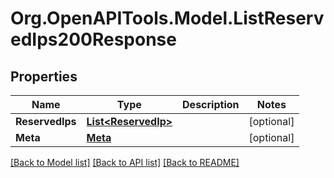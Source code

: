 # Org.OpenAPITools.Model.ListReservedIps200Response

## Properties

Name | Type | Description | Notes
------------ | ------------- | ------------- | -------------
**ReservedIps** | [**List&lt;ReservedIp&gt;**](ReservedIp.md) |  | [optional] 
**Meta** | [**Meta**](Meta.md) |  | [optional] 

[[Back to Model list]](../README.md#documentation-for-models) [[Back to API list]](../README.md#documentation-for-api-endpoints) [[Back to README]](../README.md)

